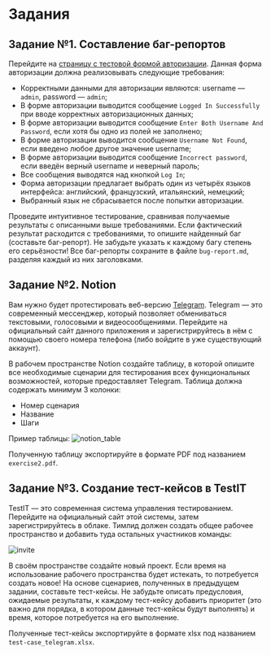 # Задания

## Задание №1. Составление баг-репортов

Перейдите на [страницу с тестовой формой авторизации](http://testingchallenges.thetestingmap.org/login/login.php). Данная форма авторизации должна реализовывать следующие требования:

- Корректными данными для авторизации являются: username — `admin`, password — `admin`;
- В форме авторизации выводится сообщение `Logged In Successfully` при вводе корректных авторизационных данных;
- В форме авторизации выводится сообщение `Enter Both Username And Password`, если хотя бы одно из полей не заполнено;
- В форме авторизации выводится сообщение `Username Not Found`, если введено любое другое значение username;
- В форме авторизации выводится сообщение `Incorrect password`, если введён верный username и неверный пароль;
- Все сообщения выводятся над кнопкой `Log In`;
- Форма авторизации предлагает выбрать один из четырёх языков интерфейса: английский, французский, итальянский, немецкий;
- Выбранный язык не сбрасывается после попытки авторизации.

Проведите интуитивное тестирование, сравнивая получаемые результаты с описанными выше требованиями. Если фактический результат расходится с требованиями, то опишите найденный баг (составьте баг-репорт). Не забудьте указать к каждому багу степень его серьёзности! Все баг-репорты сохраните в файле `bug-report.md`, разделяя каждый из них заголовками. 

## Задание №2. Notion

Вам нужно будет протестировать веб-версию [Telegram](https://web.telegram.org/). Telegram — это современный мессенджер, который позволяет обмениваться текстовыми, голосовыми и видеосообщениями. Перейдите на официальный сайт данного приложения и зарегистрируйтесь в нём с помощью своего номера телефона (либо войдите в уже существующий аккаунт).

В рабочем пространстве Notion создайте таблицу, в которой опишите все необходимые сценарии для тестирования всех функциональных возможностей, которые предоставляет Telegram. Таблица должна содержать минимум 3 колонки:

- Номер сценария  
- Название
- Шаги

Пример таблицы:
![notion_table](misc/images/notion_table.png)

Полученную таблицу экспортируйте в формате PDF под названием `exercise2.pdf`.

## Задание №3. Создание тест-кейсов в TestIT
 
TestIT — это современная система управления тестированием. Перейдите на официальный сайт этой системы, затем зарегистрируйтесь в облаке. Тимлид должен создать общее рабочее пространство и добавить туда остальных участников команды:

![invite](misc/images/invite_users.png)

В своём пространстве создайте новый проект. Если время на использование рабочего пространства будет истекать, то потребуется создать новое! На основе сценариев, полученных в предыдущем задании, составьте тест-кейсы. Не забудьте описать предусловия, ожидаемые результаты, к каждому тест-кейсу добавить приоритет (это важно для порядка, в котором данные тест-кейсы будут выполнять) и время, которое потребуется на его выполнение.

Полученные тест-кейсы экспортируйте в формате xlsx под названием `test-case_telegram.xlsx`.

